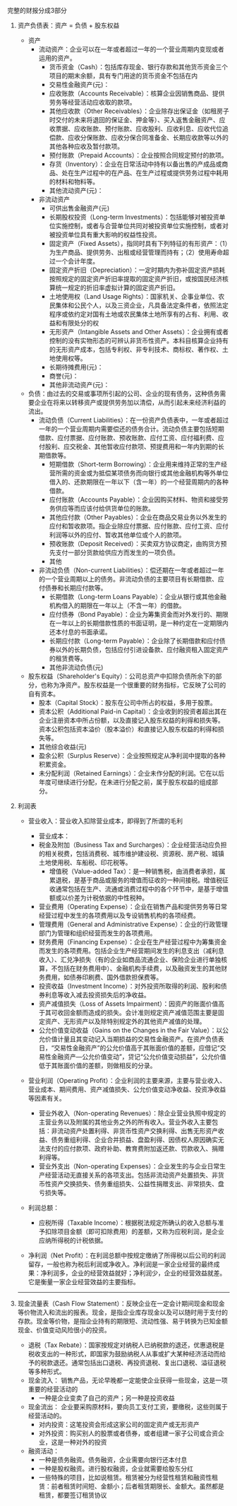 完整的财报分成3部分
1. 资产负债表：资产 = 负债 + 股东权益
    - 资产
        - 流动资产：企业可以在一年或者超过一年的一个营业周期内变现或者运用的资产。
            - 货币资金（Cash）：包括库存现金、银行存款和其他货币资金三个项目的期末余额，具有专门用途的货币资金不包括在内
            - 交易性金融资产(元)：            
            - 应收账款（Accounts Receivable）：核算企业因销售商品、提供劳务等经营活动应收取的款项。
            - 其他应收款（Other Receivables）：企业除存出保证金（如租房子时交付的未来将退回的保证金、押金等）、买入返售金融资产、应收票据、应收账款、预付账款、应收股利、应收利息、应收代位追偿款、应收分保账款、应收分保合同准备金、长期应收款等以外的其他各种应收及暂付款项。
            - 预付账款（Prepaid Accounts）：企业按照合同规定预付的款项。
            - 存货（Inventory）：企业在日常活动中持有以备出售的产成品或商品、处在生产过程中的在产品、在生产过程或提供劳务过程中耗用的材料和物料等。
            - 其他流动资产(元)：
        - 非流动资产
            - 可供出售金融资产(元)
            - 长期股权投资（Long-term Investments）：包括能够对被投资单位实施控制，或者与合营单位共同对被投资单位实施控制，或者对被投资单位具有重大影响的权益性投资。
            - 固定资产（Fixed Assets），指同时具有下列特征的有形资产：（1）为生产商品、提供劳务、出租或经营管理而持有；（2）使用寿命超过一个会计年度。
            - 固定资产折旧（Depreciation）：一定时期内为弥补固定资产损耗按照规定的固定资产折旧率提取的固定资产折旧，或按国民经济核算统一规定的折旧率虚拟计算的固定资产折旧。
            - 土地使用权（Land Usage Rights）：国家机关、企事业单位、农民集体和公民个人，以及三资企业，凡具备法定条件者，依照法定程序或依约定对国有土地或农民集体土地所享有的占有、利用、收益和有限处分的权
            - 无形资产（Intangible Assets and Other Assets）：企业拥有或者控制的没有实物形态的可辨认非货币性资产。本科目核算企业持有的无形资产成本，包括专利权、非专利技术、商标权、著作权、土地使用权等。
            - 长期待摊费用(元)：
            - 商誉(元)：
            - 其他非流动资产(元)：
    - 负债：由过去的交易或事项所引起的公司、企业的现有债务，这种债务需要企业在将来以转移资产或提供劳务加以清偿，从而引起未来经济利益的流出。
        - 流动负债（Current Liabilities）：在一份资产负债表中，一年或者超过一年的一个营业周期内需要偿还的债务合计。流动负债主要包括短期借款、应付票据、应付账款、预收账款、应付工资、应付福利费、应付股利、应交税金、其他暂收应付款项、预提费用和一年内到期的长期借款等。
            - 短期借款（Short-term Borrowing）：企业用来维持正常的生产经营所需的资金或为抵偿某项债务而向银行或其他金融机构等外单位借入的、还款期限在一年以下（含一年）的一个经营周期内的各种借款。
            - 应付账款（Accounts Payable）：企业因购买材料、物资和接受劳务供应等而应该付给供货单位的账款。
            - 其他应付款（Other Payables）：企业在商品交易业务以外发生的应付和暂收款项。指企业除应付票据、应付账款、应付工资、应付利润等以外的应付、暂收其他单位或个人的款项。
            - 预收账款（Deposit Received）：买卖双方协议商定，由购货方预先支付一部分货款给供应方而发生的一项负债。
            - 其他
        - 非流动负债（Non-current Liabilities）：偿还期在一年或者超过一年的一个营业周期以上的债务。非流动负债的主要项目有长期借款、应付债券和长期应付款等。 
            - 长期借款（Long-term Loans Payable）：企业从银行或其他金融机构借入的期限在一年以上（不含一年）的借款。
            - 应付债券（Bond Payable）：企业为筹集资金而对外发行的、期限在一年以上的长期借款性质的书面证明，是一种约定在一定期限内还本付息的书面承诺。
            - 长期应付款（Long-term Payable）：企业除了长期借款和应付债券以外的长期负债，包括应付引进设备款、应付融资租入固定资产的租赁费等。
            - 其他非流动负债(元)
    - 股东权益（Shareholder's Equity）：公司总资产中扣除负债所余下的部分，也称为净资产。股东权益是一个很重要的财务指标，它反映了公司的自有资本。
        - 股本（Capital Stock）：股东在公司中所占的权益，多用于股票。
        - 资本公积（Additional Paid-in Capital）：企业收到的投资者超出其在企业注册资本中所占份额，以及直接记入股东权益的利得和损失等。资本公积包括资本溢价（股本溢价）和直接记入股东权益的利得和损失等。
        - 其他综合收益(元)
        - 盈余公积（Surplus Reserve）：企业按照规定从净利润中提取的各种积累资金。
        - 未分配利润（Retained Earnings）：企业未作分配的利润。它在以后年度可继续进行分配，在未进行分配之前，属于股东权益的组成部分。
        
    
2. 利润表
    - 营业收入：营业收入扣除营业成本，即得到了所谓的毛利
        - 营业成本：
        - 税金及附加（Business Tax and Surcharges）：企业经营活动应负担的相关税费，包括消费税、城市维护建设税、资源税、房产税、城镇土地使用税、车船税、印花税等。
            - 增值税（Value-added Tax）：是一种销售税，由消费者承担，属累退税，是基于商品或服务的增值而征收的一种间接税。增值税征收通常包括在生产、流通或消费过程中的各个环节中，是基于增值额或以价差为计税依据的中性税种。
        - 营业费用（Operating Expense）：企业在销售产品和提供劳务等日常经营过程中发生的各项费用以及专设销售机构的各项经费。
        - 管理费用（General and Administrative Expense）：企业的行政管理部门为管理和组织经营而发生的各项费用。
        - 财务费用（Financing Expense）：企业在生产经营过程中为筹集资金而发生的各项费用。包括企业生产经营期间发生的利息支出（减利息收入）、汇兑净损失（有的企业如商品流通企业、保险企业进行单独核算，不包括在财务费用中）、金融机构手续费，以及融资发生的其他财务费用，如债券印刷费、国外借款担保费等。
        - 投资收益（Investment Income）：对外投资所取得的利润、股利和债券利息等收入减去投资损失后的净收益。
        - 资产减值损失（Loss of Assets Impairment）：因资产的账面价值高于其可收回金额而造成的损失。会计准则规定资产减值范围主要是固定资产、无形资产以及除特别规定外的其他资产减值的处理。
        - 公允价值变动收益（Gains on the Changes in the Fair Value）：以公允价值计量且其变动记入当期损益的交易性金融资产。在资产负债表日，“交易性金融资产”的公允价值高于其账面价值的差额，应借记“交易性金融资产—公允价值变动”，贷记“公允价值变动损益”，公允价值低于其账面价值的差额，则做相反的分录。
        
    - 营业利润（Operating Profit）：企业利润的主要来源，主要与营业收入、营业成本、期间费用、资产减值损失、公允价值变动净收益、投资净收益等因素有关。
        - 营业外收入（Non-operating Revenues）：除企业营业执照中规定的主营业务以及附属的其他业务之外的所有收入。营业外收入主要包括：非流动资产处置利得、非货币性资产交换利得、出售无形资产收益、债务重组利得、企业合并损益、盘盈利得、因债权人原因确实无法支付的应付款项、政府补助、教育费附加返还款、罚款收入、捐赠利得等。
        - 营业外支出（Non-operating Expenses）：企业发生的与企业日常生产经营活动无直接关系的各项支出。包括非流动资产处置损失、非货币性资产交换损失、债务重组损失、公益性捐赠支出、非常损失、盘亏损失等。
        
    - 利润总额：
        - 应税所得（Taxable Income）：根据税法规定所确认的收入总额与准予扣除项目金额（即可扣除费用）的差额，又称为应税利润，是企业应纳所得税的计税依据。
        
    - 净利润（Net Profit）：在利润总额中按规定缴纳了所得税以后公司的利润留存，一般也称为税后利润或净收入。净利润是一家企业经营的最终成果：净利润多，企业的经营效益就好；净利润少，企业的经营效益就差。它是衡量一家企业经营效益的主要指标。
    ****
3. 现金流量表（Cash Flow Statement）：反映企业在一定会计期间现金和现金等价物流入和流出的报表。现金，是指企业库存现金以及可以随时用于支付的存款。现金等价物，是指企业持有的期限短、流动性强、易于转换为已知金额现金、价值变动风险很小的投资。
    - 退税（Tax Rebate）：国家按规定对纳税人已纳税款的退还，优惠退税是税收支出的一种形式，即国家为鼓励纳税人从事或扩大某种经济活动而给予的税款退还。通常包括出口退税、再投资退税、复出口退税、溢征退税等多种形式。
    - 现金流入： 销售产品，无论早晚都一定能使企业获得一些现金，这是一项重要的经营活动的
        - 一种是企业变卖了自己的资产；另一种是投资收益
    - 现金流出： 企业要采购原材料，要向员工支付工资，要缴税，这些则属于经营活动的。
        - 对内投资：这笔投资会形成这家公司的固定资产或无形资产
        - 对外投资：购买别人的股票或者债券，或者组建一家子公司或合资企业，这是一种对外的投资
    - 融资活动： 
        - 一种是债务融资。债务融资，企业需要向银行还本付息
        - 一种是股权融资。进行股权融资，企业就需要给股东分红
        - 一些特殊的项目，比如说租赁。租赁被分为经营性租赁和融资性租赁：前者租赁时间短、金额小；后者租赁期限长、金额大。虽然都是租赁，都要签订租赁协议
